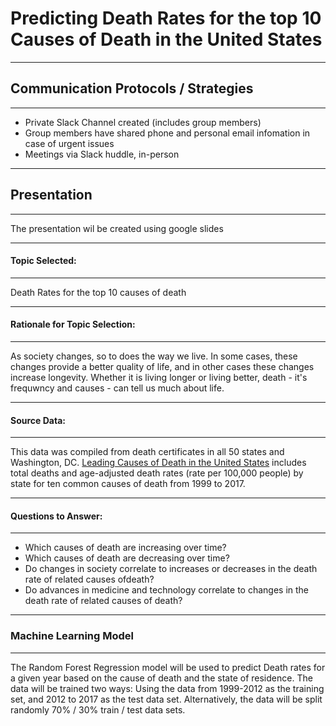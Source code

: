 # Predicting Death Rates for the top 10 Causes of Death in the United States

---
## Communication Protocols / Strategies

---
- Private Slack Channel created (includes group members)
- Group members have shared phone and personal email infomation in case of urgent issues
- Meetings via Slack huddle, in-person 

---
## Presentation

---

The presentation wil be created using google slides

---
#### Topic Selected:
  
---
Death Rates for the top 10 causes of death
  
---
#### Rationale for Topic Selection: 
  
---
As society changes, so to does the way we live. In some cases, these changes provide a better quality of life, and in other cases these changes increase longevity. Whether it is living longer or living better, death - it's frequwncy and causes - can tell us much about life.

---
#### Source Data: 
  
---
This data was compiled from death certificates in all 50 states and Washington, DC. [Leading Causes of Death in the United States](https://www.kaggle.com/datasets/mattop/leading-causes-of-death-in-the-united-states) includes total deaths and age-adjusted death rates (rate per 100,000 people) by state for ten common causes of death from 1999 to 2017. 

---
#### Questions to Answer:

---
- Which causes of death are increasing over time?
- Which causes of death are decreasing over time?
- Do changes in society correlate to increases or decreases in the death rate of related causes ofdeath?
- Do advances in medicine and technology correlate to changes in the death rate of related causes of death?

---
### Machine Learning Model

---
The Random Forest Regression model will be used to predict Death rates for a given year based on the cause of death and the state of residence. The data will be trained two ways: Using the data from 1999-2012 as the training set, and 2012 to 2017 as the test data set. Alternatively, the data will be split randomly 70% / 30% train / test data sets. 
